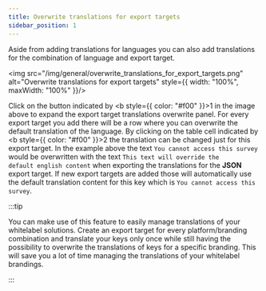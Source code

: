 ```yaml
---
title: Overwrite translations for export targets
sidebar_position: 1
---
```


Aside from adding translations for languages you can also add translations for the combination of language and export target.

<img src="/img/general/overwrite_translations_for_export_targets.png" alt="Overwrite translations for export targets" style={{ width: "100%", maxWidth: "100%" }}/>

Click on the button indicated by <b style={{ color: "#f00" }}>1</b> in the image above to expand the export target translations overwrite panel. For every export target you add there will be a row where you can overwrite the default translation of the language. By clicking on the table cell indicated by <b style={{ color: "#f00" }}>2</b> the translation can be changed just for this export target. In the example above the text <code>You cannot access this survey</code> would be overwritten with the text <code>This text will override the default english content</code> when exporting the translations for the <b>JSON</b> export target. If new export targets are added those will automatically use the default translation content for this key which is <code>You cannot access this survey</code>.

:::tip

You can make use of this feature to easily manage translations of your whitelabel solutions. Create an export target for every platform/branding combination and translate your keys only once while still having the possibility to overwrite the translations of keys for a specific branding. This will save you a lot of time managing the translations of your whitelabel brandings.

:::
